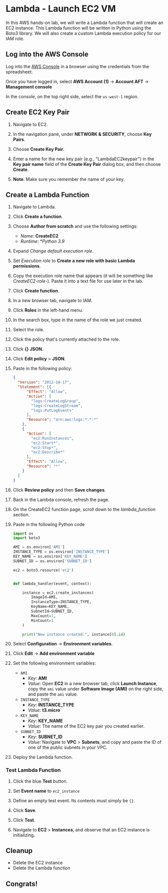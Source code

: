 # Lambda - Launch EC2 VM

In this AWS hands-on lab, we will write a Lambda function that will create an EC2 instance. This Lambda function will be written in Python using the Boto3 library. We will also create a custom Lambda execution policy for our IAM role.



## Log into the AWS Console

Log into the [AWS Console](https://d-916729713a.awsapps.com/start/) in a browser using the credentials from the spreadsheet.

Once you have logged in, select **AWS Account (1)** -> **Account AFT** -> **Management console**

In the console, on the top right side, select the `us-west-1` region.

## Create EC2 Key Pair

1. Navigate to EC2.

2. In the navigation pane, under **NETWORK & SECURITY**, choose **Key Pairs**.

3. Choose **Create Key Pair**.

4. Enter a name for the new key pair (e.g., "LambdaEC2keypair") in the **Key pair name** field of the **Create Key Pair** dialog box, and then choose **Create**.

5. **Note**: Make sure you remember the name of your key.

   

## Create a Lambda Function

1. Navigate to Lambda.

2. Click **Create a function**.

3. Choose **Author from scratch** and use the following settings:

   - *Name*: **CreateEC2**
   - *Runtime*: **Python 3.9*

4. Expand *Change default execution role*.

5. Set *Execution role* to **Create a new role with basic Lambda permissions**.

6. Copy the execution role name that appears (it will be something like *CreateEC2-role-*). Paste it into a text file for use later in the lab.

7. Click **Create function**.

8. In a new browser tab, navigate to IAM.

9. Click **Roles** in the left-hand menu.

10. In the search box, type in the name of the role we just created.

11. Select the role.

12. Click the policy that's currently attached to the role.

13. Click **{} JSON**.

14. Click **Edit policy** > **JSON**.

15. Paste in the following policy:

    ```json
    {
      "Version": "2012-10-17",
      "Statement": [{
          "Effect": "Allow",
          "Action": [
            "logs:CreateLogGroup",
            "logs:CreateLogStream",
            "logs:PutLogEvents"
          ],
          "Resource": "arn:aws:logs:*:*:*"
        },
        {
          "Action": [
            "ec2:RunInstances",
            "ec2:Start*",
            "ec2:Stop*",
            "ec2:Describe*"
          ],
          "Effect": "Allow",
          "Resource": "*"
        }
      ]
    }
    ```

16. Click **Review policy** and then **Save changes**.

17. Back in the Lambda console, refresh the page.

18. On the CreateEC2 function page, scroll down to the *lambda_function* section.

19. Paste in the following Python code

    ```python
    import os
    import boto3
    
    AMI = os.environ['AMI']
    INSTANCE_TYPE = os.environ['INSTANCE_TYPE']
    KEY_NAME = os.environ['KEY_NAME']
    SUBNET_ID = os.environ['SUBNET_ID']
    
    ec2 = boto3.resource('ec2')
    
    
    def lambda_handler(event, context):
    
        instance = ec2.create_instances(
            ImageId=AMI,
            InstanceType=INSTANCE_TYPE,
            KeyName=KEY_NAME,
            SubnetId=SUBNET_ID,
            MaxCount=1,
            MinCount=1
        )
    
        print("New instance created:", instance[0].id)
    ```

20. Select **Configuration** -> **Environment variables**.

21. Click **Edit** -> **Add environment variable**

22. Set the following environment variables:

    - `AMI`
      - *Key*: **AMI**
      - *Value*: Open **EC2** in a new browser tab, click **Launch Instance**, copy the `ami` value under **Software Image (AMI)** on the right side, and paste the `ami` value.
    - `INSTANCE_TYPE`
      - *Key*: **INSTANCE_TYPE**
      - *Value*: **t3.micro**
    - `KEY_NAME`
      - *Key*: **KEY_NAME**
      - *Value*: The name of the EC2 key pair you created earlier.
    - `SUBNET_ID`
      - *Key*: **SUBNET_ID**
      - *Value*: Navigate to **VPC** > **Subnets**, and copy and paste the ID of one of the public subnets in your VPC.

23. Deploy the Lambda function.



### Test Lambda Function

1. Click the blue **Test** button.

2. Set **Event name** to `ec2_instance`

3. Define an empty test event. Its contents must simply be `{}`.

4. Click **Save**.

5. Click **Test**.

6. Navigate to **EC2** > **Instances**, and observe that an EC2 instance is initializing.

   

## Cleanup

* Delete the EC2 instance
* Delete the Lambda function



## Congrats!
